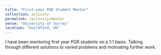 ```yaml
---
title: "First-year PhD Student Mentor"
collection: activity
permalink: /activity/mentor
venue: "University of Surrey"
location: "Guildford, UK"
---
```


I have been mentoring first year PGR students on a 1:1 basis. Talking through different solutions to varied problems and motivating further work.  
